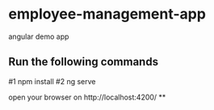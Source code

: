 # employee-management-app
angular demo app

## Run the following commands
#1 npm install
#2 ng serve

open your browser on http://localhost:4200/ **
